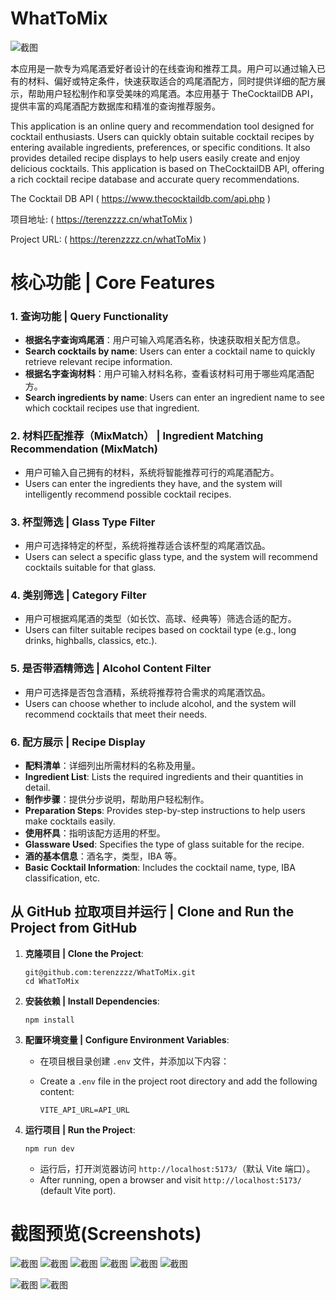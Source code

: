 # WhatToMix

![截图](./screenshot/WhatToMix.png)

本应用是一款专为鸡尾酒爱好者设计的在线查询和推荐工具。用户可以通过输入已有的材料、偏好或特定条件，快速获取适合的鸡尾酒配方，同时提供详细的配方展示，帮助用户轻松制作和享受美味的鸡尾酒。本应用基于 TheCocktailDB API，提供丰富的鸡尾酒配方数据库和精准的查询推荐服务。

This application is an online query and recommendation tool designed for cocktail enthusiasts. Users can quickly obtain suitable cocktail recipes by entering available ingredients, preferences, or specific conditions. It also provides detailed recipe displays to help users easily create and enjoy delicious cocktails. This application is based on TheCocktailDB API, offering a rich cocktail recipe database and accurate query recommendations.

The Cocktail DB API ( https://www.thecocktaildb.com/api.php )

项目地址: ( https://terenzzzz.cn/whatToMix )

Project URL: ( https://terenzzzz.cn/whatToMix )

# 核心功能 | Core Features

### 1. 查询功能 | Query Functionality

- **根据名字查询鸡尾酒**：用户可输入鸡尾酒名称，快速获取相关配方信息。
- **Search cocktails by name**: Users can enter a cocktail name to quickly retrieve relevant recipe information.
- **根据名字查询材料**：用户可输入材料名称，查看该材料可用于哪些鸡尾酒配方。
- **Search ingredients by name**: Users can enter an ingredient name to see which cocktail recipes use that ingredient.

### 2. 材料匹配推荐（MixMatch） | Ingredient Matching Recommendation (MixMatch)

- 用户可输入自己拥有的材料，系统将智能推荐可行的鸡尾酒配方。
- Users can enter the ingredients they have, and the system will intelligently recommend possible cocktail recipes.

### 3. 杯型筛选 | Glass Type Filter

- 用户可选择特定的杯型，系统将推荐适合该杯型的鸡尾酒饮品。
- Users can select a specific glass type, and the system will recommend cocktails suitable for that glass.

### 4. 类别筛选 | Category Filter

- 用户可根据鸡尾酒的类型（如长饮、高球、经典等）筛选合适的配方。
- Users can filter suitable recipes based on cocktail type (e.g., long drinks, highballs, classics, etc.).

### 5. 是否带酒精筛选 | Alcohol Content Filter

- 用户可选择是否包含酒精，系统将推荐符合需求的鸡尾酒饮品。
- Users can choose whether to include alcohol, and the system will recommend cocktails that meet their needs.

### 6. 配方展示 | Recipe Display

- **配料清单**：详细列出所需材料的名称及用量。
- **Ingredient List**: Lists the required ingredients and their quantities in detail.
- **制作步骤**：提供分步说明，帮助用户轻松制作。
- **Preparation Steps**: Provides step-by-step instructions to help users make cocktails easily.
- **使用杯具**：指明该配方适用的杯型。
- **Glassware Used**: Specifies the type of glass suitable for the recipe.
- **酒的基本信息**：酒名字，类型，IBA 等。
- **Basic Cocktail Information**: Includes the cocktail name, type, IBA classification, etc.

## 从 GitHub 拉取项目并运行 | Clone and Run the Project from GitHub

1. **克隆项目 | Clone the Project**:
    
    ```
    git@github.com:terenzzzz/WhatToMix.git
    cd WhatToMix
    ```
    
2. **安装依赖 | Install Dependencies**:
    
    ```
    npm install
    ```
    
3. **配置环境变量 | Configure Environment Variables**:
    - 在项目根目录创建 `.env` 文件，并添加以下内容：
    - Create a `.env` file in the project root directory and add the following content:
        
        ```
        VITE_API_URL=API_URL
        ```
        
4. **运行项目 | Run the Project**:
    
    ```
    npm run dev
    ```
    
    - 运行后，打开浏览器访问 `http://localhost:5173/`（默认 Vite 端口）。
    - After running, open a browser and visit `http://localhost:5173/` (default Vite port).

# 截图预览(Screenshots)
![截图](./screenshot/dashboard_matting.png)
![截图](./screenshot/search_matting.png)
![截图](./screenshot/mixMatch_matting.png)
![截图](./screenshot/glass_matting.png)
![截图](./screenshot/category_matting.png)
![截图](./screenshot/alcoholic_matting.png)

![截图](./screenshot/recipe_matting.png)
![截图](./screenshot/ingredient_matting.png)
